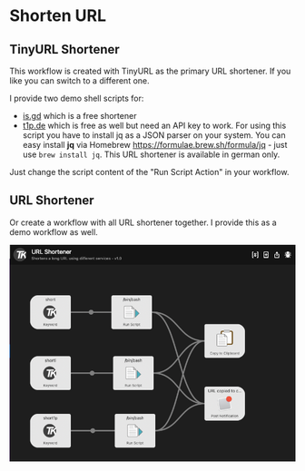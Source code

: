 # Shorten URL
## TinyURL Shortener
This workflow is created with TinyURL as the primary URL shortener. If you like you can switch to a different one.

I provide two demo shell scripts for:
  * [is.gd](https://is.gd) which is a free shortener
  * [t1p.de](https://www.t1p.de) which is free as well but need an API key to work. For using this script you have to install jq as a JSON parser on your system. You can easy install **jq** via Homebrew https://formulae.brew.sh/formula/jq - just use `brew install jq`. This URL shortener is available in german only.

Just change the script content of the "Run Script Action" in your workflow. 

## URL Shortener
Or create a workflow with all URL shortener together. I provide this as a demo workflow as well.

![](../images/Alfred06.png)
